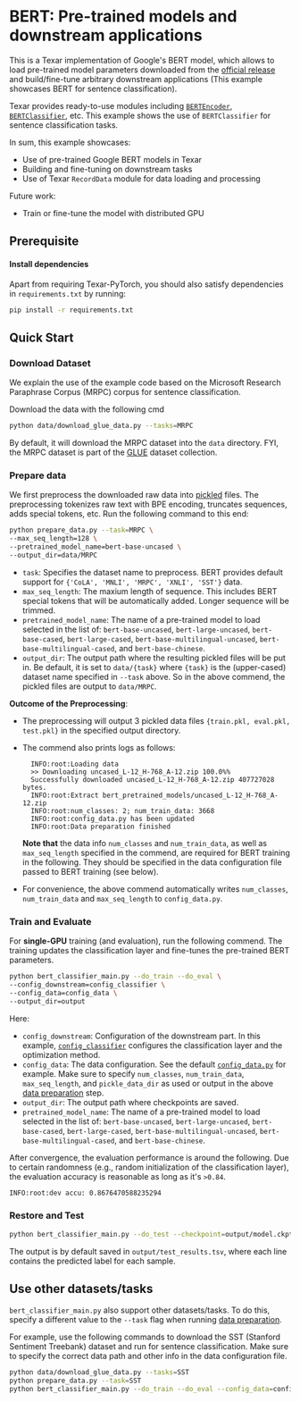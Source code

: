 # BERT: Pre-trained models and downstream applications

This is a Texar implementation of Google's BERT model, which allows to load pre-trained model parameters downloaded from the [official release](https://github.com/google-research/bert) and build/fine-tune arbitrary downstream applications (This example showcases BERT for sentence classification).

Texar provides ready-to-use modules including [`BERTEncoder`](https://texar-pytorch.readthedocs.io/en/latest/code/modules.html#bertencoder), [`BERTClassifier`](https://texar-pytorch.readthedocs.io/en/latest/code/modules.html#bertclassifier), etc. This example shows the use of `BERTClassifier` for sentence classification tasks.

In sum, this example showcases:

* Use of pre-trained Google BERT models in Texar
* Building and fine-tuning on downstream tasks
* Use of Texar `RecordData` module for data loading and processing

Future work:

* Train or fine-tune the model with distributed GPU

## Prerequisite

#### Install dependencies

Apart from requiring Texar-PyTorch, you should also satisfy dependencies in `requirements.txt` by running:

```bash
pip install -r requirements.txt
```

## Quick Start

### Download Dataset

We explain the use of the example code based on the Microsoft Research Paraphrase Corpus (MRPC) corpus for sentence classification.

Download the data with the following cmd

```bash
python data/download_glue_data.py --tasks=MRPC
```
By default, it will download the MRPC dataset into the `data` directory. FYI, the MRPC dataset is part of the [GLUE](https://gluebenchmark.com/tasks) dataset collection.

### Prepare data

We first preprocess the downloaded raw data into [pickled](https://docs.python.org/3/library/pickle.html) files. The preprocessing tokenizes raw text with BPE encoding, truncates sequences, adds special tokens, etc. Run the following command to this end: 

```bash
python prepare_data.py --task=MRPC \
--max_seq_length=128 \
--pretrained_model_name=bert-base-uncased \
--output_dir=data/MRPC
```

- `task`: Specifies the dataset name to preprocess. BERT provides default support for `{'CoLA', 'MNLI', 'MRPC', 'XNLI', 'SST'}` data.
- `max_seq_length`: The maxium length of sequence. This includes BERT special tokens that will be automatically added. Longer sequence will be trimmed. 
- `pretrained_model_name`: The name of a pre-trained model to load selected in the list of: `bert-base-uncased`, `bert-large-uncased`, `bert-base-cased`, `bert-large-cased`, `bert-base-multilingual-uncased`, `bert-base-multilingual-cased`, and `bert-base-chinese`.
- `output_dir`: The output path where the resulting pickled files will be put in. Be default, it is set to `data/{task}` where `{task}` is the (upper-cased) dataset name specified in `--task` above. So in the above commend, the pickled files are output to `data/MRPC`.

**Outcome of the Preprocessing**:

- The preprocessing will output 3 pickled data files `{train.pkl, eval.pkl, test.pkl}` in the specified output directory.

- The commend also prints logs as follows:

  ```
    INFO:root:Loading data
    >> Downloading uncased_L-12_H-768_A-12.zip 100.0%%
    Successfully downloaded uncased_L-12_H-768_A-12.zip 407727028 bytes.
    INFO:root:Extract bert_pretrained_models/uncased_L-12_H-768_A-12.zip
    INFO:root:num_classes: 2; num_train_data: 3668
    INFO:root:config_data.py has been updated
    INFO:root:Data preparation finished
  ```
  **Note that** the data info `num_classes` and `num_train_data`, as well as `max_seq_length` specified in the commend, are required for BERT training in the following. They should be specified in the data configuration file passed to BERT training (see below). 
  
- For convenience, the above commend automatically writes `num_classes`, `num_train_data` and `max_seq_length` to `config_data.py`.

### Train and Evaluate

For **single-GPU** training (and evaluation), run the following commend. The training updates the classification layer and fine-tunes the pre-trained BERT parameters.

```bash
python bert_classifier_main.py --do_train --do_eval \
--config_downstream=config_classifier \
--config_data=config_data \
--output_dir=output
```
Here:

- `config_downstream`: Configuration of the downstream part. In this example, [`config_classifier`](./config_classifier.py) configures the classification layer and the optimization method.
- `config_data`: The data configuration. See the default [`config_data.py`](./config_data.py) for example. Make sure to specify `num_classes`, `num_train_data`, `max_seq_length`, and `pickle_data_dir` as used or output in the above [data preparation](#prepare-data) step.
- `output_dir`: The output path where checkpoints are saved.
- `pretrained_model_name`: The name of a pre-trained model to load selected in the list of: `bert-base-uncased`, `bert-large-uncased`, `bert-base-cased`, `bert-large-cased`, `bert-base-multilingual-uncased`, `bert-base-multilingual-cased`, and `bert-base-chinese`. 

After convergence, the evaluation performance is around the following. Due to certain randomness (e.g., random initialization of the classification layer), the evaluation accuracy is reasonable as long as it's `>0.84`.

```bash
INFO:root:dev accu: 0.8676470588235294
```

### Restore and Test

```bash
python bert_classifier_main.py --do_test --checkpoint=output/model.ckpt
```

The output is by default saved in `output/test_results.tsv`, where each line contains the predicted label for each sample.


## Use other datasets/tasks

`bert_classifier_main.py` also support other datasets/tasks. To do this, specify a different value to the `--task` flag when running [data preparation](#prepare-data).

For example, use the following commands to download the SST (Stanford Sentiment Treebank) dataset and run for sentence classification. Make sure to specify the correct data path and other info in the data configuration file.

```bash
python data/download_glue_data.py --tasks=SST
python prepare_data.py --task=SST
python bert_classifier_main.py --do_train --do_eval --config_data=config_data
```
